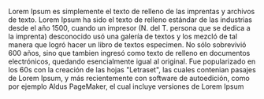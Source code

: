 Lorem Ipsum es simplemente el texto de relleno de las imprentas y archivos de texto. Lorem Ipsum ha sido el texto de relleno estándar de las industrias desde el año 1500, cuando un impresor (N. del T. persona que se dedica a la imprenta)
 desconocido usó una galería de textos y los mezcló de tal manera que logró hacer un libro de textos especimen.
  No sólo sobrevivió 600 años, sino que tambien ingresó como texto de relleno en documentos electrónicos, quedando esencialmente igual al original.
   Fue popularizado en los 60s con la creación de las hojas "Letraset", las cuales contenian pasajes de Lorem Ipsum, y más recientemente con software de autoedición, como por ejemplo Aldus PageMaker, el cual incluye versiones de Lorem Ipsum